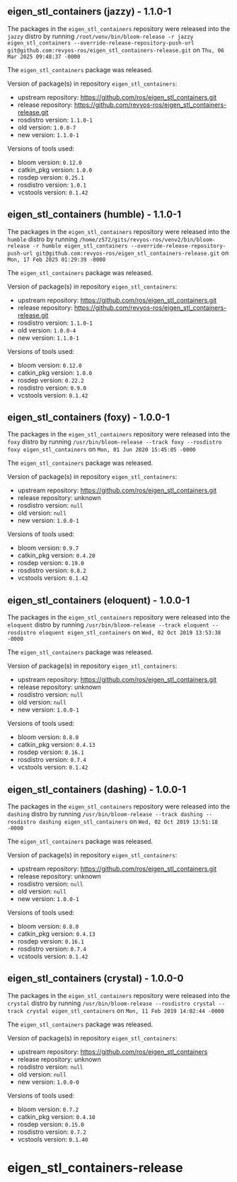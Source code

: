 ## eigen_stl_containers (jazzy) - 1.1.0-1

The packages in the `eigen_stl_containers` repository were released into the `jazzy` distro by running `/root/venv/bin/bloom-release -r jazzy eigen_stl_containers --override-release-repository-push-url git@github.com:revyos-ros/eigen_stl_containers-release.git` on `Thu, 06 Mar 2025 09:48:37 -0000`

The `eigen_stl_containers` package was released.

Version of package(s) in repository `eigen_stl_containers`:

- upstream repository: https://github.com/ros/eigen_stl_containers.git
- release repository: https://github.com/revyos-ros/eigen_stl_containers-release.git
- rosdistro version: `1.1.0-1`
- old version: `1.0.0-7`
- new version: `1.1.0-1`

Versions of tools used:

- bloom version: `0.12.0`
- catkin_pkg version: `1.0.0`
- rosdep version: `0.25.1`
- rosdistro version: `1.0.1`
- vcstools version: `0.1.42`


## eigen_stl_containers (humble) - 1.1.0-1

The packages in the `eigen_stl_containers` repository were released into the `humble` distro by running `/home/z572/gits/revyos-ros/venv2/bin/bloom-release -r humble eigen_stl_containers --override-release-repository-push-url git@github.com:revyos-ros/eigen_stl_containers-release.git` on `Mon, 17 Feb 2025 01:29:39 -0000`

The `eigen_stl_containers` package was released.

Version of package(s) in repository `eigen_stl_containers`:

- upstream repository: https://github.com/ros/eigen_stl_containers.git
- release repository: https://github.com/revyos-ros/eigen_stl_containers-release.git
- rosdistro version: `1.1.0-1`
- old version: `1.0.0-4`
- new version: `1.1.0-1`

Versions of tools used:

- bloom version: `0.12.0`
- catkin_pkg version: `1.0.0`
- rosdep version: `0.22.2`
- rosdistro version: `0.9.0`
- vcstools version: `0.1.42`


## eigen_stl_containers (foxy) - 1.0.0-1

The packages in the `eigen_stl_containers` repository were released into the `foxy` distro by running `/usr/bin/bloom-release --track foxy --rosdistro foxy eigen_stl_containers` on `Mon, 01 Jun 2020 15:45:05 -0000`

The `eigen_stl_containers` package was released.

Version of package(s) in repository `eigen_stl_containers`:

- upstream repository: https://github.com/ros/eigen_stl_containers.git
- release repository: unknown
- rosdistro version: `null`
- old version: `null`
- new version: `1.0.0-1`

Versions of tools used:

- bloom version: `0.9.7`
- catkin_pkg version: `0.4.20`
- rosdep version: `0.19.0`
- rosdistro version: `0.8.2`
- vcstools version: `0.1.42`


## eigen_stl_containers (eloquent) - 1.0.0-1

The packages in the `eigen_stl_containers` repository were released into the `eloquent` distro by running `/usr/bin/bloom-release --track eloquent --rosdistro eloquent eigen_stl_containers` on `Wed, 02 Oct 2019 13:53:38 -0000`

The `eigen_stl_containers` package was released.

Version of package(s) in repository `eigen_stl_containers`:

- upstream repository: https://github.com/ros/eigen_stl_containers.git
- release repository: unknown
- rosdistro version: `null`
- old version: `null`
- new version: `1.0.0-1`

Versions of tools used:

- bloom version: `0.8.0`
- catkin_pkg version: `0.4.13`
- rosdep version: `0.16.1`
- rosdistro version: `0.7.4`
- vcstools version: `0.1.42`


## eigen_stl_containers (dashing) - 1.0.0-1

The packages in the `eigen_stl_containers` repository were released into the `dashing` distro by running `/usr/bin/bloom-release --track dashing --rosdistro dashing eigen_stl_containers` on `Wed, 02 Oct 2019 13:51:18 -0000`

The `eigen_stl_containers` package was released.

Version of package(s) in repository `eigen_stl_containers`:

- upstream repository: https://github.com/ros/eigen_stl_containers.git
- release repository: unknown
- rosdistro version: `null`
- old version: `null`
- new version: `1.0.0-1`

Versions of tools used:

- bloom version: `0.8.0`
- catkin_pkg version: `0.4.13`
- rosdep version: `0.16.1`
- rosdistro version: `0.7.4`
- vcstools version: `0.1.42`


## eigen_stl_containers (crystal) - 1.0.0-0

The packages in the `eigen_stl_containers` repository were released into the `crystal` distro by running `/usr/bin/bloom-release --rosdistro crystal --track crystal eigen_stl_containers` on `Mon, 11 Feb 2019 14:02:44 -0000`

The `eigen_stl_containers` package was released.

Version of package(s) in repository `eigen_stl_containers`:

- upstream repository: https://github.com/ros/eigen_stl_containers
- release repository: unknown
- rosdistro version: `null`
- old version: `null`
- new version: `1.0.0-0`

Versions of tools used:

- bloom version: `0.7.2`
- catkin_pkg version: `0.4.10`
- rosdep version: `0.15.0`
- rosdistro version: `0.7.2`
- vcstools version: `0.1.40`


# eigen_stl_containers-release